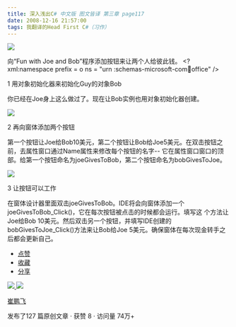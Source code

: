 ```yaml
---
title: 深入浅出C# 中文版 图文皆译 第三章 page117
date: 2008-12-16 21:57:00
tags: 我翻译的Head First C#（习作）
---
```

![](https://p-blog.csdn.net/images/p_blog_csdn_net/cuipengfei1/EntryImages/20081216/%E6%88%AA%E5%9B%BE00633650614184218750.jpg)

向“Fun with Joe and Bob”程序添加按钮来让两个人给彼此钱。  <?xml:namespace prefix = o ns = "urn
:schemas-microsoft-com:office:office" />

1  用对象初始化器来初始化Guy的对象Bob

你已经在Joe身上这么做过了。现在让Bob实例也用对象初始化器创建。

![](https://p-blog.csdn.net/images/p_blog_csdn_net/cuipengfei1/EntryImages/20081216/%E6%88%AA%E5%9B%BE01633650614184375000.jpg)

2  再向窗体添加两个按钮

第一个按钮让Joe给Bob10美元，第二个按钮让Bob给Joe5美元。在双击按钮之前，去属性窗口通过Name属性来修改每个按钮的名字--
它在属性窗口窗口的顶部。给第一个按钮命名为joeGivesToBob，第二个按钮命名为bobGivesToJoe。

![](https://p-blog.csdn.net/images/p_blog_csdn_net/cuipengfei1/EntryImages/20081216/%E6%88%AA%E5%9B%BE02633650614184843750.jpg)

3  让按钮可以工作

在窗体设计器里面双击joeGivesToBob。IDE将会向窗体添加一个joeGivesToBob_Click()，它在每次按钮被点击的时候都会运行。填写这
个方法让Joe给Bob 10美元。然后双击另一个按钮，并填写IDE创建的bobGivesToJoe_Click()方法来让Bob给Joe
5美元。确保窗体在每次现金转手之后都会更新自己。

  * [ 点赞  ](javascript:;)
  * [ 收藏  ](javascript:;)
  * [ 分享 ](javascript:;)

[ ![](https://profile.csdnimg.cn/5/2/5/3_cuipengfei1)
![](https://g.csdnimg.cn/static/user-reg-year/1x/11.png)
](https://blog.csdn.net/cuipengfei1)

[ 崔鹏飞 ](https://blog.csdn.net/cuipengfei1)

发布了127 篇原创文章  ·  获赞 8  ·  访问量 74万+

